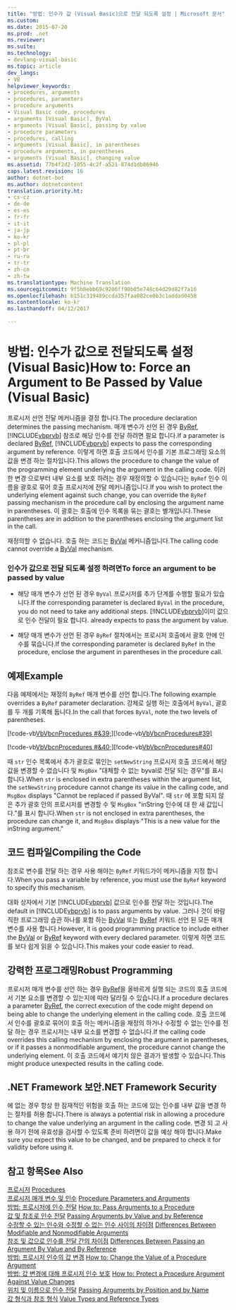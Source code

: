 ```yaml
---
title: "방법: 인수가 값 (Visual Basic)으로 전달 되도록 설정 | Microsoft 문서"
ms.custom: 
ms.date: 2015-07-20
ms.prod: .net
ms.reviewer: 
ms.suite: 
ms.technology:
- devlang-visual-basic
ms.topic: article
dev_langs:
- VB
helpviewer_keywords:
- procedures, arguments
- procedures, parameters
- procedure arguments
- Visual Basic code, procedures
- arguments [Visual Basic], ByVal
- arguments [Visual Basic], passing by value
- procedure parameters
- procedures, calling
- arguments [Visual Basic], in parentheses
- procedure arguments, in parentheses
- arguments [Visual Basic], changing value
ms.assetid: 77b4f2d2-1055-4c2f-a521-874d1db86946
caps.latest.revision: 16
author: dotnet-bot
ms.author: dotnetcontent
translation.priority.ht:
- cs-cz
- de-de
- es-es
- fr-fr
- it-it
- ja-jp
- ko-kr
- pl-pl
- pt-br
- ru-ru
- tr-tr
- zh-cn
- zh-tw
ms.translationtype: Machine Translation
ms.sourcegitcommit: 9f5b8ebb69c9206ff90b05e748c64d29d82f7a16
ms.openlocfilehash: b151c319489ccda357faa082ce0b3c1addad0458
ms.contentlocale: ko-kr
ms.lasthandoff: 04/12/2017

---
```

# <a name="how-to-force-an-argument-to-be-passed-by-value-visual-basic"></a><span data-ttu-id="10a9a-102">방법: 인수가 값으로 전달되도록 설정(Visual Basic)</span><span class="sxs-lookup"><span data-stu-id="10a9a-102">How to: Force an Argument to Be Passed by Value (Visual Basic)</span></span>
<span data-ttu-id="10a9a-103">프로시저 선언 전달 메커니즘을 결정 합니다.</span><span class="sxs-lookup"><span data-stu-id="10a9a-103">The procedure declaration determines the passing mechanism.</span></span> <span data-ttu-id="10a9a-104">매개 변수가 선언 된 경우 [ByRef](../../../../visual-basic/language-reference/modifiers/byref.md), [!INCLUDE[vbprvb](../../../../csharp/programming-guide/concepts/linq/includes/vbprvb_md.md)] 참조로 해당 인수를 전달 하려면 필요 합니다.</span><span class="sxs-lookup"><span data-stu-id="10a9a-104">If a parameter is declared [ByRef](../../../../visual-basic/language-reference/modifiers/byref.md), [!INCLUDE[vbprvb](../../../../csharp/programming-guide/concepts/linq/includes/vbprvb_md.md)] expects to pass the corresponding argument by reference.</span></span> <span data-ttu-id="10a9a-105">이렇게 하면 호출 코드에서 인수를 기본 프로그래밍 요소의 값을 변경 하는 절차입니다.</span><span class="sxs-lookup"><span data-stu-id="10a9a-105">This allows the procedure to change the value of the programming element underlying the argument in the calling code.</span></span> <span data-ttu-id="10a9a-106">이러한 변경 으로부터 내부 요소를 보호 하려는 경우 재정의할 수 있습니다는 `ByRef` 인수 이름을 괄호로 묶어 호출 프로시저에 전달 메커니즘입니다.</span><span class="sxs-lookup"><span data-stu-id="10a9a-106">If you wish to protect the underlying element against such change, you can override the `ByRef` passing mechanism in the procedure call by enclosing the argument name in parentheses.</span></span> <span data-ttu-id="10a9a-107">이 괄호는 호출에 인수 목록을 묶는 괄호는 별개입니다.</span><span class="sxs-lookup"><span data-stu-id="10a9a-107">These parentheses are in addition to the parentheses enclosing the argument list in the call.</span></span>  
  
 <span data-ttu-id="10a9a-108">재정의할 수 없습니다. 호출 하는 코드는 [ByVal](../../../../visual-basic/language-reference/modifiers/byval.md) 메커니즘입니다.</span><span class="sxs-lookup"><span data-stu-id="10a9a-108">The calling code cannot override a [ByVal](../../../../visual-basic/language-reference/modifiers/byval.md) mechanism.</span></span>  
  
### <a name="to-force-an-argument-to-be-passed-by-value"></a><span data-ttu-id="10a9a-109">인수가 값으로 전달 되도록 설정 하려면</span><span class="sxs-lookup"><span data-stu-id="10a9a-109">To force an argument to be passed by value</span></span>  
  
-   <span data-ttu-id="10a9a-110">해당 매개 변수가 선언 된 경우 `ByVal` 프로시저를 추가 단계를 수행할 필요가 있습니다.</span><span class="sxs-lookup"><span data-stu-id="10a9a-110">If the corresponding parameter is declared `ByVal` in the procedure, you do not need to take any additional steps.</span></span> [!INCLUDE[vbprvb](../../../../csharp/programming-guide/concepts/linq/includes/vbprvb_md.md)]<span data-ttu-id="10a9a-111">이미 값으로 인수 전달이 필요 합니다.</span><span class="sxs-lookup"><span data-stu-id="10a9a-111"> already expects to pass the argument by value.</span></span>  
  
-   <span data-ttu-id="10a9a-112">해당 매개 변수가 선언 된 경우 `ByRef` 절차에서는 프로시저 호출에서 괄호 안에 인수를 묶습니다.</span><span class="sxs-lookup"><span data-stu-id="10a9a-112">If the corresponding parameter is declared `ByRef` in the procedure, enclose the argument in parentheses in the procedure call.</span></span>  
  
## <a name="example"></a><span data-ttu-id="10a9a-113">예제</span><span class="sxs-lookup"><span data-stu-id="10a9a-113">Example</span></span>  
 <span data-ttu-id="10a9a-114">다음 예제에서는 재정의 `ByRef` 매개 변수를 선언 합니다.</span><span class="sxs-lookup"><span data-stu-id="10a9a-114">The following example overrides a `ByRef` parameter declaration.</span></span> <span data-ttu-id="10a9a-115">강제로 실행 하는 호출에서 `ByVal`, 괄호를 두 개를 기록해 둡니다.</span><span class="sxs-lookup"><span data-stu-id="10a9a-115">In the call that forces `ByVal`, note the two levels of parentheses.</span></span>  
  
 <span data-ttu-id="10a9a-116">[!code-vb[VbVbcnProcedures #&39;](./codesnippet/VisualBasic/how-to-force-an-argument-to-be-passed-by-value_1.vb)]</span><span class="sxs-lookup"><span data-stu-id="10a9a-116">[!code-vb[VbVbcnProcedures#39](./codesnippet/VisualBasic/how-to-force-an-argument-to-be-passed-by-value_1.vb)]</span></span>  
  
 <span data-ttu-id="10a9a-117">[!code-vb[VbVbcnProcedures #&40;](./codesnippet/VisualBasic/how-to-force-an-argument-to-be-passed-by-value_2.vb)]</span><span class="sxs-lookup"><span data-stu-id="10a9a-117">[!code-vb[VbVbcnProcedures#40](./codesnippet/VisualBasic/how-to-force-an-argument-to-be-passed-by-value_2.vb)]</span></span>  
  
 <span data-ttu-id="10a9a-118">때 `str` 인수 목록에서 추가 괄호로 묶인는 `setNewString` 프로시저 호출 코드에서 해당 값을 변경할 수 없습니다 및 `MsgBox` "대체할 수 없는 byval로 전달 되는 경우"를 표시 합니다.</span><span class="sxs-lookup"><span data-stu-id="10a9a-118">When `str` is enclosed in extra parentheses within the argument list, the `setNewString` procedure cannot change its value in the calling code, and `MsgBox` displays "Cannot be replaced if passed ByVal".</span></span> <span data-ttu-id="10a9a-119">때 `str` 에 포함 되지 않은 추가 괄호 안의 프로시저를 변경할 수 및 `MsgBox` "inString 인수에 대 한 새 값입니다."를 표시 합니다.</span><span class="sxs-lookup"><span data-stu-id="10a9a-119">When `str` is not enclosed in extra parentheses, the procedure can change it, and `MsgBox` displays "This is a new value for the inString argument."</span></span>  
  
## <a name="compiling-the-code"></a><span data-ttu-id="10a9a-120">코드 컴파일</span><span class="sxs-lookup"><span data-stu-id="10a9a-120">Compiling the Code</span></span>  
 <span data-ttu-id="10a9a-121">참조로 변수를 전달 하는 경우 사용 해야는 `ByRef` 키워드가이 메커니즘을 지정 합니다.</span><span class="sxs-lookup"><span data-stu-id="10a9a-121">When you pass a variable by reference, you must use the `ByRef` keyword to specify this mechanism.</span></span>  
  
 <span data-ttu-id="10a9a-122">대화 상자에서 기본 [!INCLUDE[vbprvb](../../../../csharp/programming-guide/concepts/linq/includes/vbprvb_md.md)] 값으로 인수를 전달 하는 것입니다.</span><span class="sxs-lookup"><span data-stu-id="10a9a-122">The default in [!INCLUDE[vbprvb](../../../../csharp/programming-guide/concepts/linq/includes/vbprvb_md.md)] is to pass arguments by value.</span></span> <span data-ttu-id="10a9a-123">그러나 것이 바람직한 프로그래밍 습관 하나를 포함 하는 [ByVal](../../../../visual-basic/language-reference/modifiers/byval.md) 또는 [ByRef](../../../../visual-basic/language-reference/modifiers/byref.md) 키워드 선언 된 모든 매개 변수를 사용 합니다.</span><span class="sxs-lookup"><span data-stu-id="10a9a-123">However, it is good programming practice to include either the [ByVal](../../../../visual-basic/language-reference/modifiers/byval.md) or [ByRef](../../../../visual-basic/language-reference/modifiers/byref.md) keyword with every declared parameter.</span></span> <span data-ttu-id="10a9a-124">이렇게 하면 코드를 보다 쉽게 읽을 수 있습니다.</span><span class="sxs-lookup"><span data-stu-id="10a9a-124">This makes your code easier to read.</span></span>  
  
## <a name="robust-programming"></a><span data-ttu-id="10a9a-125">강력한 프로그래밍</span><span class="sxs-lookup"><span data-stu-id="10a9a-125">Robust Programming</span></span>  
 <span data-ttu-id="10a9a-126">프로시저 매개 변수를 선언 하는 경우 [ByRef](../../../../visual-basic/language-reference/modifiers/byref.md)을 올바르게 실행 되는 코드의 호출 코드에서 기본 요소를 변경할 수 있는지에 따라 달라질 수 있습니다.</span><span class="sxs-lookup"><span data-stu-id="10a9a-126">If a procedure declares a parameter [ByRef](../../../../visual-basic/language-reference/modifiers/byref.md), the correct execution of the code might depend on being able to change the underlying element in the calling code.</span></span> <span data-ttu-id="10a9a-127">호출 코드에서 인수를 괄호로 묶어이 호출 하는 메커니즘을 재정의 하거나 수정할 수 없는 인수를 전달 하는 경우 프로시저는 내부 요소를 변경할 수 없습니다.</span><span class="sxs-lookup"><span data-stu-id="10a9a-127">If the calling code overrides this calling mechanism by enclosing the argument in parentheses, or if it passes a nonmodifiable argument, the procedure cannot change the underlying element.</span></span> <span data-ttu-id="10a9a-128">이 호출 코드에서 예기치 않은 결과가 발생할 수 있습니다.</span><span class="sxs-lookup"><span data-stu-id="10a9a-128">This might produce unexpected results in the calling code.</span></span>  
  
## <a name="net-framework-security"></a><span data-ttu-id="10a9a-129">.NET Framework 보안</span><span class="sxs-lookup"><span data-stu-id="10a9a-129">.NET Framework Security</span></span>  
 <span data-ttu-id="10a9a-130">에 없는 경우 항상 한 잠재적인 위험을 호출 하는 코드에 있는 인수를 내부 값을 변경 하는 절차를 허용 합니다.</span><span class="sxs-lookup"><span data-stu-id="10a9a-130">There is always a potential risk in allowing a procedure to change the value underlying an argument in the calling code.</span></span> <span data-ttu-id="10a9a-131">변경 되 고 사용 하기 전에 유효성을 검사할 수 있도록 준비 하려면이 값을 예상 해야 합니다.</span><span class="sxs-lookup"><span data-stu-id="10a9a-131">Make sure you expect this value to be changed, and be prepared to check it for validity before using it.</span></span>  
  
## <a name="see-also"></a><span data-ttu-id="10a9a-132">참고 항목</span><span class="sxs-lookup"><span data-stu-id="10a9a-132">See Also</span></span>  
 <span data-ttu-id="10a9a-133">[프로시저](./index.md) </span><span class="sxs-lookup"><span data-stu-id="10a9a-133">[Procedures](./index.md) </span></span>  
<span data-ttu-id="10a9a-134"> [프로시저 매개 변수 및 인수](./procedure-parameters-and-arguments.md) </span><span class="sxs-lookup"><span data-stu-id="10a9a-134"> [Procedure Parameters and Arguments](./procedure-parameters-and-arguments.md) </span></span>  
<span data-ttu-id="10a9a-135"> [방법: 프로시저에 인수 전달](./how-to-pass-arguments-to-a-procedure.md) </span><span class="sxs-lookup"><span data-stu-id="10a9a-135"> [How to: Pass Arguments to a Procedure](./how-to-pass-arguments-to-a-procedure.md) </span></span>  
<span data-ttu-id="10a9a-136"> [값 및 참조로 인수 전달](./passing-arguments-by-value-and-by-reference.md) </span><span class="sxs-lookup"><span data-stu-id="10a9a-136"> [Passing Arguments by Value and by Reference](./passing-arguments-by-value-and-by-reference.md) </span></span>  
<span data-ttu-id="10a9a-137"> [수정할 수 있는 인수와 수정할 수 없는 인수 사이의 차이점](./differences-between-modifiable-and-nonmodifiable-arguments.md) </span><span class="sxs-lookup"><span data-stu-id="10a9a-137"> [Differences Between Modifiable and Nonmodifiable Arguments](./differences-between-modifiable-and-nonmodifiable-arguments.md) </span></span>  
<span data-ttu-id="10a9a-138"> [참조 및 값으로 인수를 전달 간의 차이점](./differences-between-passing-an-argument-by-value-and-by-reference.md) </span><span class="sxs-lookup"><span data-stu-id="10a9a-138"> [Differences Between Passing an Argument By Value and By Reference](./differences-between-passing-an-argument-by-value-and-by-reference.md) </span></span>  
<span data-ttu-id="10a9a-139"> [방법: 프로시저 인수의 값 변경](./how-to-change-the-value-of-a-procedure-argument.md) </span><span class="sxs-lookup"><span data-stu-id="10a9a-139"> [How to: Change the Value of a Procedure Argument](./how-to-change-the-value-of-a-procedure-argument.md) </span></span>  
<span data-ttu-id="10a9a-140"> [방법: 값 변경에 대해 프로시저 인수 보호](./how-to-protect-a-procedure-argument-against-value-changes.md) </span><span class="sxs-lookup"><span data-stu-id="10a9a-140"> [How to: Protect a Procedure Argument Against Value Changes](./how-to-protect-a-procedure-argument-against-value-changes.md) </span></span>  
<span data-ttu-id="10a9a-141"> [위치 및 이름으로 인수 전달](./passing-arguments-by-position-and-by-name.md) </span><span class="sxs-lookup"><span data-stu-id="10a9a-141"> [Passing Arguments by Position and by Name](./passing-arguments-by-position-and-by-name.md) </span></span>  
<span data-ttu-id="10a9a-142"> [값 형식과 참조 형식](../../../../visual-basic/programming-guide/language-features/data-types/value-types-and-reference-types.md)</span><span class="sxs-lookup"><span data-stu-id="10a9a-142"> [Value Types and Reference Types](../../../../visual-basic/programming-guide/language-features/data-types/value-types-and-reference-types.md)</span></span>
